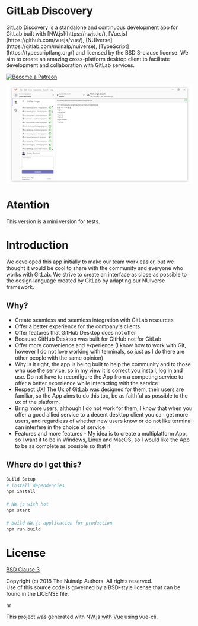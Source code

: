 # GitLab Discovery
<p>
GitLab Discovery is a standalone and continuous development app for GitLab built with [NW.js](https://nwjs.io/), [Vue.js](https://github.com/vuejs/vue/), [NUIverse](https://gitlab.com/nuinalp/nuiverse), [TypeScript](https://typescriptlang.org/) and licensed by the BSD 3-clause license. We aim to create an amazing cross-platform desktop client to facilitate development and collaboration with GitLab services.
<p>

<p>
  <a href="https://www.patreon.com/nuinalp" target="_blank">
    <img src="https://c5.patreon.com/external/logo/become_a_patron_button.png" alt="Become a Patreon">
  </a>
</p>

<img src="homescreen.png" style="margin:auto; display:block; width:1000px;"/>

# Atention
<p>This version is a mini version for tests.</p>

# Introduction

<p>
We developed this app initially to make our team work easier, but we thought it would be cool to share with the community and everyone who works with GitLab. We strive to create an interface as close as possible to the design language created by GitLab by adapting our NUIverse framework.
</p>

## Why?

- Create seamless and seamless integration with GitLab resources
- Offer a better experience for the company's clients
- Offer features that GitHub Desktop does not offer
- Because GitHub Desktop was built for GitHub not for GitLab
- Offer more convenience and experience (I know how to work with Git, however I do not love working with terminals, so just as I do there are other people with the same opinion)
- Why is it right, the app is being built to help the community and to those who use the service, so in my view it is correct you install, log in and use. Do not have to reconfigure the App from a competing service to offer a better experience while interacting with the service
- Respect UX! The Ux of GitLab was designed for them, their users are familiar, so the App aims to do this too, be as faithful as possible to the ux of the platform.
- Bring more users, although I do not work for them, I know that when you offer a good allied service to a decent desktop client you can get more users, and regardless of whether new users know or do not like terminal can interfere in the choice of service
- Features and more features - My idea is to create a multiplatform App, so I want it to be in Windows, Linux and MacOS, so I would like the App to be as complete as possible so that it

## Where do I get this?

``` bash
Build Setup
# install dependencies
npm install

# NW.js with hot
npm start

# build NW.js application for production
npm run build
```

# License

[BSD Clause 3](LICENSE.md)

Copyright (c) 2018 The Nuinalp Authors. All rights reserved.<br>
Use of this source code is governed by a BSD-style license that can be found in the LICENSE file.

hr

This project was generated with [NW.js with Vue](https://gitlab.com/patrickalima98/nwjs-with-vue/tree/typescript) using vue-cli.